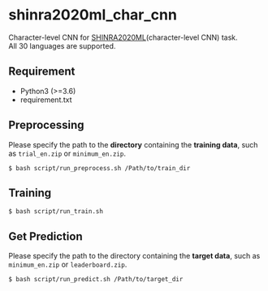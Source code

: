 # shinra2020ml_char_cnn
Character-level CNN for [SHINRA2020ML](http://shinra-project.info/shinra2020ml/howtoparticipate/?lang=en)(character-level CNN) task.  
All 30 languages are supported.

## Requirement

- Python3 (>=3.6)
- requirement.txt

## Preprocessing

Please specify the path to the **directory** containing the **training data**, such as `trial_en.zip` or `minimum_en.zip`.

~~~
$ bash script/run_preprocess.sh /Path/to/train_dir 
~~~

## Training

~~~
$ bash script/run_train.sh
~~~

## Get Prediction

Please specify the path to the directory containing the **target data**, such as `minimum_en.zip` or `leaderboard.zip`.

~~~
$ bash script/run_predict.sh /Path/to/target_dir
~~~
